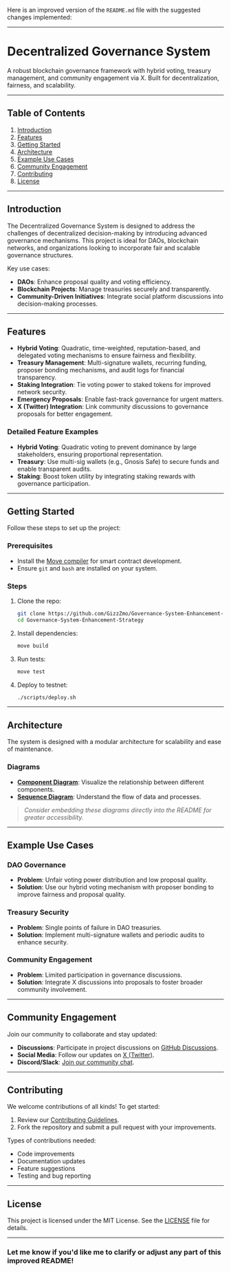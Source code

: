 Here is an improved version of the `README.md` file with the suggested changes implemented:

---

# Decentralized Governance System

A robust blockchain governance framework with hybrid voting, treasury management, and community engagement via X. Built for decentralization, fairness, and scalability.

---

## Table of Contents
1. [Introduction](#introduction)
2. [Features](#features)
3. [Getting Started](#getting-started)
4. [Architecture](#architecture)
5. [Example Use Cases](#example-use-cases)
6. [Community Engagement](#community-engagement)
7. [Contributing](#contributing)
8. [License](#license)

---

## Introduction

The Decentralized Governance System is designed to address the challenges of decentralized decision-making by introducing advanced governance mechanisms. This project is ideal for DAOs, blockchain networks, and organizations looking to incorporate fair and scalable governance structures.

Key use cases:
- **DAOs**: Enhance proposal quality and voting efficiency.
- **Blockchain Projects**: Manage treasuries securely and transparently.
- **Community-Driven Initiatives**: Integrate social platform discussions into decision-making processes.

---

## Features

- **Hybrid Voting**: Quadratic, time-weighted, reputation-based, and delegated voting mechanisms to ensure fairness and flexibility.
- **Treasury Management**: Multi-signature wallets, recurring funding, proposer bonding mechanisms, and audit logs for financial transparency.
- **Staking Integration**: Tie voting power to staked tokens for improved network security.
- **Emergency Proposals**: Enable fast-track governance for urgent matters.
- **X (Twitter) Integration**: Link community discussions to governance proposals for better engagement.

### Detailed Feature Examples
- **Hybrid Voting**: Quadratic voting to prevent dominance by large stakeholders, ensuring proportional representation.
- **Treasury**: Use multi-sig wallets (e.g., Gnosis Safe) to secure funds and enable transparent audits.
- **Staking**: Boost token utility by integrating staking rewards with governance participation.

---

## Getting Started

Follow these steps to set up the project:

### Prerequisites
- Install the [Move compiler](https://movelang.org/) for smart contract development.
- Ensure `git` and `bash` are installed on your system.

### Steps
1. Clone the repo:
   ```bash
   git clone https://github.com/GizzZmo/Governance-System-Enhancement-Strategy.git
   cd Governance-System-Enhancement-Strategy
   ```
2. Install dependencies:
   ```bash
   move build
   ```
3. Run tests:
   ```bash
   move test
   ```
4. Deploy to testnet:
   ```bash
   ./scripts/deploy.sh
   ```

---

## Architecture

The system is designed with a modular architecture for scalability and ease of maintenance.

### Diagrams
- **[Component Diagram](https://www.mermaidchart.com/app/projects/77c83721-146e-4ed3-a958-1f9c105480cb/diagrams/f1540a05-3977-4f68-99b4-dddbc0e717e9/version/v0.1/edit)**: Visualize the relationship between different components.
- **[Sequence Diagram](https://www.mermaidchart.com/app/projects/77c83721-146e-4ed3-a958-1f9c105480cb/diagrams/7e4b2036-fe39-4d35-a234-b43aa08fb12f/version/v0.1/edit)**: Understand the flow of data and processes.

> *Consider embedding these diagrams directly into the README for greater accessibility.*

---

## Example Use Cases

### DAO Governance
- **Problem**: Unfair voting power distribution and low proposal quality.
- **Solution**: Use our hybrid voting mechanism with proposer bonding to improve fairness and proposal quality.

### Treasury Security
- **Problem**: Single points of failure in DAO treasuries.
- **Solution**: Implement multi-signature wallets and periodic audits to enhance security.

### Community Engagement
- **Problem**: Limited participation in governance discussions.
- **Solution**: Integrate X discussions into proposals to foster broader community involvement.

---

## Community Engagement

Join our community to collaborate and stay updated:
- **Discussions**: Participate in project discussions on [GitHub Discussions](https://github.com/GizzZmo/Governance-System-Enhancement-Strategy/discussions).
- **Social Media**: Follow our updates on [X (Twitter)](https://twitter.com/YourProjectHandle).
- **Discord/Slack**: [Join our community chat](https://discord.gg/YourProjectHandle).

---

## Contributing

We welcome contributions of all kinds! To get started:
1. Review our [Contributing Guidelines](CONTRIBUTING.md).
2. Fork the repository and submit a pull request with your improvements.

Types of contributions needed:
- Code improvements
- Documentation updates
- Feature suggestions
- Testing and bug reporting

---

## License

This project is licensed under the MIT License. See the [LICENSE](LICENSE) file for details.

---

### Let me know if you'd like me to clarify or adjust any part of this improved README!
